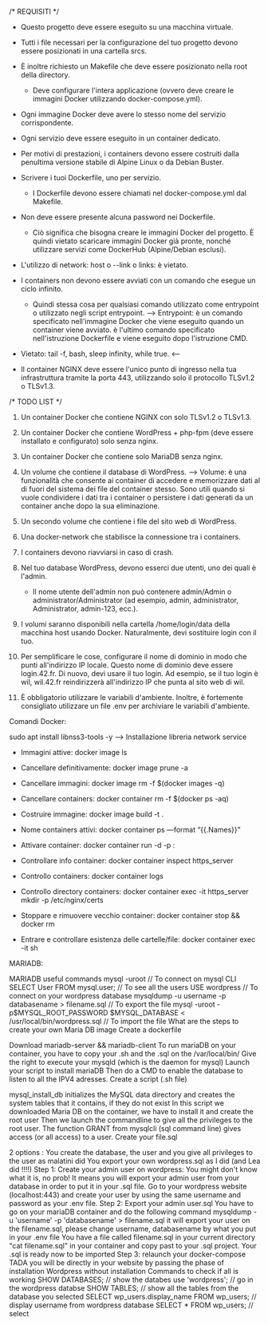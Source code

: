 /* REQUISITI */

- Questo progetto deve essere eseguito su una macchina virtuale.

- Tutti i file necessari per la configurazione del tuo progetto devono essere posizionati in una cartella srcs.

- È inoltre richiesto un Makefile che deve essere posizionato nella root della directory.
  - Deve configurare l'intera applicazione (ovvero deve creare le immagini Docker utilizzando docker-compose.yml).

- Ogni immagine Docker deve avere lo stesso nome del servizio corrispondente.

- Ogni servizio deve essere eseguito in un container dedicato.

- Per motivi di prestazioni, i containers devono essere costruiti dalla penultima versione stabile di Alpine Linux o da Debian Buster.

- Scrivere i tuoi Dockerfile, uno per servizio.
  - I Dockerfile devono essere chiamati nel docker-compose.yml dal Makefile.

- Non deve essere presente alcuna password nei Dockerfile.
  - Ciò significa che bisogna creare le immagini Docker del progetto. È quindi vietato scaricare immagini Docker già pronte,
    nonché utilizzare servizi come DockerHub (Alpine/Debian esclusi).

- L'utilizzo di network: host o --link o links: è vietato.

- I containers non devono essere avviati con un comando che esegue un ciclo infinito.
  - Quindi stessa cosa per qualsiasi comando utilizzato come entrypoint o utilizzato negli script entrypoint.
    --> Entrypoint: è un comando specificato nell'immagine Docker che viene eseguito quando un container viene avviato.
                    è l'ultimo comando specificato nell'istruzione Dockerfile e viene eseguito dopo l'istruzione CMD.

- Vietato: tail -f, bash, sleep infinity, while true. <--

- Il container NGINX deve essere l'unico punto di ingresso nella tua infrastruttura tramite la porta 443,
  utilizzando solo il protocollo TLSv1.2 o TLSv1.3.



/* TODO LIST */

1) Un container Docker che contiene NGINX con solo TLSv1.2 o TLSv1.3.

2) Un container Docker che contiene WordPress + php-fpm (deve essere installato e configurato) solo senza nginx.

3) Un container Docker che contiene solo MariaDB senza nginx.

4) Un volume che contiene il database di WordPress.
    --> Volume: è una funzionalità che consente ai container di accedere e memorizzare dati al di fuori del sistema dei file del container stesso. Sono utili quando si vuole condividere i dati tra i container o persistere i dati generati da un container anche dopo la sua eliminazione.

5) Un secondo volume che contiene i file del sito web di WordPress.

6) Una docker-network che stabilisce la connessione tra i containers.

7) I containers devono riavviarsi in caso di crash.

8) Nel tuo database WordPress, devono esserci due utenti, uno dei quali è l'admin.
   - Il nome utente dell'admin non può contenere admin/Admin o administrator/Administrator (ad esempio, admin, administrator, Administrator, admin-123, ecc.).

9) I volumi saranno disponibili nella cartella /home/login/data della macchina host usando Docker. Naturalmente, devi sostituire login con il tuo.

10) Per semplificare le cose, configurare il nome di dominio in modo che punti all'indirizzo IP locale.
    Questo nome di dominio deve essere login.42.fr. Di nuovo, devi usare il tuo login.
    Ad esempio, se il tuo login è wil, wil.42.fr reindirizzerà all'indirizzo IP che punta al sito web di wil.

11) È obbligatorio utilizzare le variabili d'ambiente. Inoltre, è fortemente consigliato utilizzare un file .env per archiviare le variabili d'ambiente.


Comandi Docker:

sudo apt install libnss3-tools -y --> Installazione libreria network service

- Immagini attive: docker image ls
- Cancellare definitivamente: docker image prune -a
- Cancellare immagini: docker image rm -f $(docker images -q)
- Cancellare containers: docker container rm -f $(docker ps -aq)
- Costruire immagine: docker image build -t <nome-img> .
- Nome containers attivi: docker container ps —format “{{.Names}}”
- Attivare container: docker container run -d -p <porta>:<porta> <nome-cntr>

- Controllare info container: docker container inspect https_server
- Controllo containers: docker container logs <nome-cntr>
- Controllo directory containers: docker container exec -it https_server mkdir -p /etc/nginx/certs
- Stoppare e rimuovere vecchio container: docker  container stop <nome-cntr> && docker rm <nome-cntr>
- Entrare e controllare esistenza delle cartelle/file: docker container exec -it <cntr-id> sh


MARIADB:

MARIADB useful commands
  mysql -uroot // To connect on mysql CLI
  SELECT User FROM mysql.user; // To see all the users
  USE wordpress // To connect on your wordpress database
  mysqldump -u username -p databasename > filename.sql // To export the file
  mysql -uroot -p$MYSQL_ROOT_PASSWORD $MYSQL_DATABASE < /usr/local/bin/wordpress.sql // To import the file
  What are the steps to create your own Maria DB image
  Create a dockerfile

Download mariadb-server && mariadb-client
To run mariaDB on your container, you have to copy your .sh and the .sql on the /var/local/bin/
Give the right to execute your mysqld (which is the daemon for mysql)
Launch your script to install mariaDB
Then do a CMD to enable the database to listen to all the IPV4 adresses.
Create a script (.sh file)

mysql_install_db initializes the MySQL data directory and creates the system tables that it contains, if they do not exist
In this script we downloaded Maria DB on the container, we have to install it and create the root user
Then we launch the commandline to give all the privileges to the root user. The function GRANT from mysqlcli (sql command line) gives access (or all access) to a user.
Create your file.sql

2 options :
You create the database, the user and you give all privileges to the user as malatini did
You export your own wordpress.sql as I did (and Lea did !!!!)
Step 1: Create your admin user on wordpress: You might don't know what it is, no prob! It means you will export your admin user from your database in order to put it in your .sql file.
Go to your wordpress website (localhost:443) and create your user by using the same username and password as your .env file.
Step 2: Export your admin user.sql You have to go on your mariaDB container and do the following command
mysqldump -u 'username' -p 'databasename' > filename.sql it will export your user on the filename.sql, please change username, databasename by what you put in your .env file
You have a file called filename.sql in your current directory
"cat filename.sql" in your container and copy past to your .sql project.
Your .sql is ready now to be imported
Step 3: relaunch your docker-compose
TADA you will be directly in your website by passing the phase of installation Wordpress without installation
Commands to check if all is working
	SHOW DATABASES; // show the databes
	use 'wordpress'; // go in the wordpress databse
	SHOW TABLES; // show all the tables from the database you selected
	SELECT wp_users.display_name FROM wp_users; // display username from wordpress database
	SELECT *  FROM wp_users; // select
